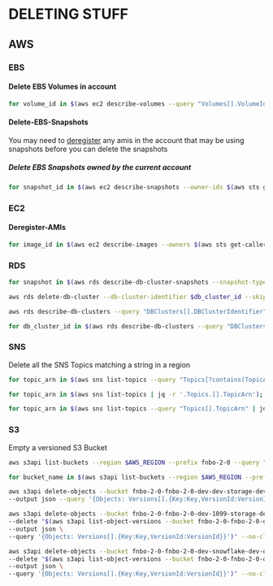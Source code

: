 # DELETING STUFF

## AWS

### EBS

#### Delete EBS Volumes in account

```bash
for volume_id in $(aws ec2 describe-volumes --query "Volumes[].VolumeId" | jq -r '.[]'); do echo "Deleting volume_id $volume_id"; aws ec2 delete-volume --volume-id $volume_id; done
```

#### Delete-EBS-Snapshots

You may need to [deregister](#deregister-amis) any amis in the account that may be using snapshots before you can delete the snapshots

##### Delete EBS Snapshots owned by the current account

```bash
for snapshot_id in $(aws ec2 describe-snapshots --owner-ids $(aws sts get-caller-identity --query "Account" --output text) --query "Snapshots[].SnapshotId" | jq -r '.[]'); do echo "Deleting snapshot $snapshot_id"; aws ec2 delete-snapshot --snapshot-id $snapshot_id; done
```

### EC2

#### Deregister-AMIs

```bash
for image_id in $(aws ec2 describe-images --owners $(aws sts get-caller-identity --query "Account" --output text) --query "Images[].ImageId" | jq -r '.[]'); do echo "Deregistering image_id $image_id"; aws ec2 deregister-image --image-id $image_id --delete-associated-snapshots; done
```

### RDS

```bash
for snapshot in $(aws rds describe-db-cluster-snapshots --snapshot-type manual --query "DBClusterSnapshots[].DBClusterSnapshotIdentifier" --output text); do echo "Deleting snapshot $snapshot"; done
```

```bash
aws rds delete-db-cluster --db-cluster-identifier $db_cluster_id --skip-final-snapshot --delete-automated-backups
```

```bash
aws rds describe-db-clusters --query "DBClusters[].DBClusterIdentifier" | jq -r '.[]'
```

```bash
for db_cluster_id in $(aws rds describe-db-clusters --query "DBClusters[].DBClusterIdentifier" | jq -r '.[]'); do echo "Deleting db_cluster $db_cluster_id"; aws rds delete-db-cluster --db-cluster-identifier $db_cluster_id --skip-final-snapshot --delete-automated-backups --no-cli-pager; done
```

### SNS

Delete all the SNS Topics matching a string in a region

```bash
for topic_arn in $(aws sns list-topics --query "Topics[?contains(TopicArn, 'test')].TopicArn" | jq -r '.[]'); do echo "Deleting topic: $topic_arn"; aws sns delete-topic --topic-arn "$topic_arn"; done
```

```bash
for topic_arn in $(aws sns list-topics | jq -r '.Topics.[].TopicArn'); do echo "Deleting topic: $topic_arn"; aws sns delete-topic --topic-arn "$topic_arn"; done
```

```bash
for topic_arn in $(aws sns list-topics --query "Topics[].TopicArn" | jq -r '.[]'); do echo "Deleting topic: $topic_arn"; aws sns delete-topic --topic-arn "$topic_arn"; done
```
### S3

Empty a versioned S3 Bucket

```bash
aws s3api list-buckets --region $AWS_REGION --prefix fnbo-2-0 --query "Buckets[].Name" | jq -r '.[]'
```

```bash
for bucket_name in $(aws s3api list-buckets --region $AWS_REGION --prefix fnbo-2-0 --query "Buckets[].Name" | jq -r '.[]'); do echo "Emptying bucket $bucket_name"; aws s3api delete-objects --bucket $bucket_name --delete "$(aws s3api list-object-versions --bucket $bucket_name --query='{Objects: Versions[].{Key:Key,VersionId:VersionId}}')";done
```

```bash
aws s3api delete-objects --bucket fnbo-2-0-fnbo-2-0-dev-dev-storage-dev-us-east-1 --delete "$(aws s3api list-object-versions --bucket fnbo-2-0-fnbo-2-0-dev-dev-storage-dev-us-east-1 \
--output json --query '{Objects: Versions[].{Key:Key,VersionId:VersionId}}')" --no-cli-pager
```

```bash
aws s3api delete-objects --bucket fnbo-2-0-fnbo-2-0-dev-1099-storage-dev-us-east-1 \
--delete "$(aws s3api list-object-versions --bucket fnbo-2-0-fnbo-2-0-dev-1099-storage-dev-us-east-1 \
--output json \
--query '{Objects: Versions[].{Key:Key,VersionId:VersionId}}')" --no-cli-pager
```

```bash
aws s3api delete-objects --bucket fnbo-2-0-fnbo-2-0-dev-snowflake-dev-dev-us-east-1 \
--delete "$(aws s3api list-object-versions --bucket fnbo-2-0-fnbo-2-0-dev-snowflake-dev-dev-us-east-1 \
--output json \
--query '{Objects: Versions[].{Key:Key,VersionId:VersionId}}')" --no-cli-pager
```